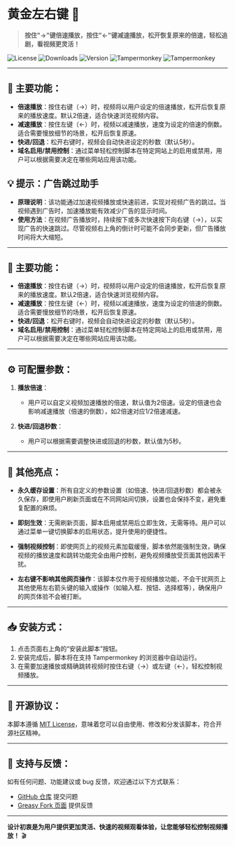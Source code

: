 # 黄金左右键 🚀

> **按住"→"键倍速播放，按住"←"键减速播放，松开恢复原来的倍速，轻松追剧，看视频更灵活！**

![License](https://img.shields.io/github/license/Suysker/Golden-Left-Right?style=flat-square)
![Downloads](https://img.shields.io/greasyfork/dt/507274?style=flat-square)
![Version](https://img.shields.io/greasyfork/v/507274?style=flat-square)
![Tampermonkey](https://img.shields.io/badge/Tampermonkey-5.1.1-red.svg?style=popout-square)
![Tampermonkey](https://img.shields.io/badge/Tampermonkey-Beta-red.svg?style=popout-square)

---

## 🌟 主要功能：

- **倍速播放**：按住右键（→）时，视频将以用户设定的倍速播放，松开后恢复原来的播放速度。默认2倍速，适合快速浏览视频内容。
- **减速播放**：按住左键（←）时，视频以减速播放，速度为设定的倍速的倒数。适合需要慢放细节的场景，松开后恢复原速。
- **快进/回退**：松开右键时，视频会自动快进设定的秒数（默认5秒）。
- **域名启用/禁用控制**：通过菜单轻松控制脚本在特定网站上的启用或禁用，用户可以根据需要决定在哪些网站应用该功能。

## 💡 提示：广告跳过助手

- **原理说明**：该功能通过加速视频播放或快速前进，实现对视频广告的跳过。当视频遇到广告时，加速播放能有效减少广告的显示时间。
- **使用方法**：在视频广告播放时，持续按下或多次快速按下向右键（→），以实现广告的快速跳过。尽管视频右上角的倒计时可能不会同步更新，但广告播放时间将大大缩短。

---

## 🌟 主要功能：

- **倍速播放**：按住右键（→）时，视频将以用户设定的倍速播放，松开后恢复原来的播放速度。默认2倍速，适合快速浏览视频内容。
- **减速播放**：按住左键（←）时，视频以减速播放，速度为设定的倍速的倒数。适合需要慢放细节的场景，松开后恢复原速。
- **快进/回退**：松开右键时，视频会自动快进设定的秒数（默认5秒）。
- **域名启用/禁用控制**：通过菜单轻松控制脚本在特定网站上的启用或禁用，用户可以根据需要决定在哪些网站应用该功能。

---

## ⚙️ 可配置参数：

1. **播放倍速**：
   - 用户可以自定义视频加速播放的倍速，默认值为2倍速。设定的倍速也会影响减速播放（倍速的倒数），如2倍速对应1/2倍速减速。

2. **快进/回退秒数**：
   - 用户可以根据需要调整快进或回退的秒数，默认值为5秒。

---

## 🚀 其他亮点：

- **永久缓存设置**：所有自定义的参数设置（如倍速、快进/回退秒数）都会被永久保存，即使用户刷新页面或在不同网站间切换，设置也会保持不变，避免重复配置的麻烦。

- **即刻生效**：无需刷新页面，脚本启用或禁用后立即生效，无需等待。用户可以通过菜单一键切换脚本的启用状态，提升使用的便捷性。

- **强制视频控制**：即使网页上的视频元素加载缓慢，脚本依然能强制生效，确保视频的播放速度和跳转功能完全由用户控制，避免视频播放受页面其他因素干扰。

- **左右键不影响其他网页操作**：该脚本仅作用于视频播放功能，不会干扰网页上其他使用左右箭头键的输入或操作（如输入框、按钮、选择框等），确保用户的网页体验不会被打断。

---

## 📥 安装方式：

1. 点击页面右上角的“安装此脚本”按钮。
2. 安装完成后，脚本将在支持 Tampermonkey 的浏览器中自动运行。
3. 在需要加速播放或精确跳转视频时按住右键（→）或左键（←），轻松控制视频播放。

---

## 📄 开源协议：

本脚本遵循 [MIT License](https://opensource.org/licenses/MIT)，意味着您可以自由使用、修改和分发该脚本，符合开源社区精神。

---

## 🤝 支持与反馈：

如有任何问题、功能建议或 bug 反馈，欢迎通过以下方式联系：

- [GitHub 仓库](https://github.com/Suysker/Golden-Left-Right) 提交问题
- [Greasy Fork 页面](https://greasyfork.org/zh-CN/scripts/507274) 提供反馈

---

**设计初衷是为用户提供更加灵活、快速的视频观看体验，让您能够轻松控制视频播放！** 🎬
